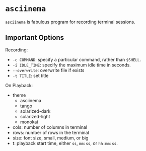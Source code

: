 # `asciinema`

`asciinema` is fabulous program for recording terminal sessions.

## Important Options

Recording:

 - `-c COMMAND`: specify a particular command, rather than `$SHELL`.
 - `-i IDLE_TIME`: specify the maximum idle time in seconds.
 - `--overwrite`: overwrite file if exists
 - `-t TITLE`: set title

On Playback:

 - theme
    - asciinema
    - tango
    - solarized-dark
    - solarized-light
    - monokai
 - cols: number of columns in terminal
 - rows: number of rows in the terminal
 - size: font size, small, medium, or big
 - t: playback start time, either `ss`, `mm:ss`, or `hh:mm:ss`.
